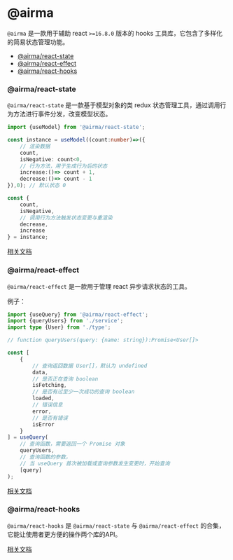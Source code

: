 # @airma

`@airma` 是一款用于辅助 react `>=16.8.0` 版本的 hooks 工具库，它包含了多样化的简易状态管理功能。

* [@airma/react-state](/zh/react-state/index.md)
* [@airma/react-effect](/zh/react-effect/index.md)
* [@airma/react-hooks](/zh/react-hooks/index.md)

### @airma/react-state

`@airma/react-state` 是一款基于模型对象的类 redux 状态管理工具，通过调用行为方法进行事件分发，改变模型状态。

```ts
import {useModel} from '@airma/react-state';

const instance = useModel((count:number)=>({
    // 渲染数据
    count,
    isNegative: count<0,
    // 行为方法，用于生成行为后的状态
    increase:()=> count + 1,
    decrease:()=> count - 1
}),0); // 默认状态 0

const {
    count, 
    isNegative,
    // 调用行为方法触发状态变更与重渲染
    decrease, 
    increase
} = instance;
```

[相关文档](/zh/react-state/index.md)


### @airma/react-effect

`@airma/react-effect` 是一款用于管理 react 异步请求状态的工具。

例子：

```ts
import {useQuery} from '@airma/react-effect';
import {queryUsers} from './service';
import type {User} from './type';

// function queryUsers(query: {name: string}):Promise<User[]>

const [
    {
        // 查询返回数据 User[]，默认为 undefined
        data, 
        // 是否正在查询 boolean
        isFetching, 
        // 是否有过至少一次成功的查询 boolean
        loaded,
        // 错误信息
        error,
        // 是否有错误
        isError
    }
] = useQuery(
    // 查询函数，需要返回一个 Promise 对象
    queryUsers, 
    // 查询函数的参数，
    // 当 useQuery 首次被加载或查询参数发生变更时，开始查询
    [query]
);
```

[相关文档](/zh/react-effect/index)

### @airma/react-hooks

`@airma/react-hooks` 是 `@airma/react-state` 与 `@airma/react-effect` 的合集，它能让使用者更方便的操作两个库的API。

[相关文档](/zh/react-hooks/index)
